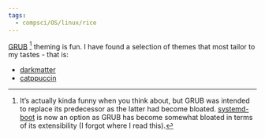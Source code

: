 ```yaml
---
tags:
  - compsci/OS/linux/rice
---
```

[GRUB](https://www.gnu.org/software/grub/) [^1] theming is fun. I have found a selection of themes that most tailor to my tastes - that is:
- [darkmatter](https://github.com/VandalByte/darkmatter-grub2-theme)
- [catppuccin](https://github.com/VandalByte/darkmatter-grub2-theme)

[^1]: It’s actually kinda funny when you think about, but GRUB was intended to replace its predecessor as the latter had become bloated. [systemd-boot](https://www.freedesktop.org/wiki/Software/systemd/systemd-boot/) is now an option as GRUB has become somewhat bloated in terms of its extensibility (I forgot where I read this).